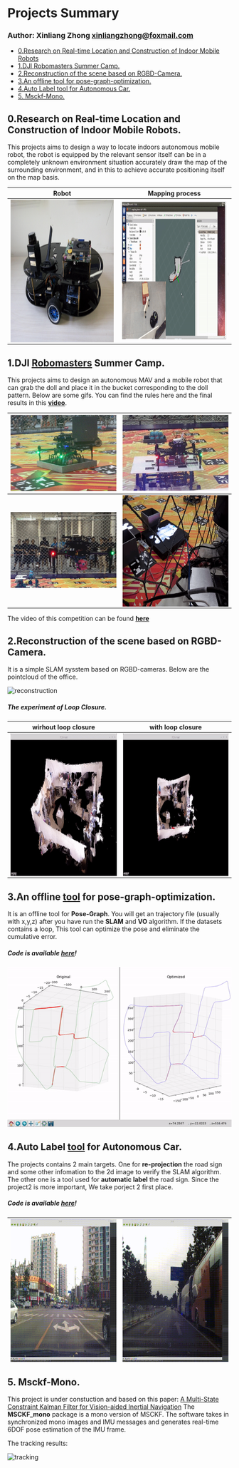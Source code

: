 # Projects Summary

### **Author:** Xinliang Zhong [xinliangzhong@foxmail.com](http://www.hao123.com/mail)

*	[0.Research on Real-time Location and Construction of Indoor Mobile Robots](#0)
*	[1.DJI Robomasters Summer Camp.](#1)
*	[2.Reconstruction of the scene based on RGBD-Camera.](#2)
*	[3.An offline tool for pose-graph-optimization.](#3)
*	[4.Auto Label tool for Autonomous Car.](#4)
*	[5. Msckf-Mono.](#5)

<a name = "0"></a>
## 0.Research on Real-time Location and Construction of Indoor Mobile Robots.
This projects aims to design a way to locate indoors autonomous mobile robot, the robot is equipped by the relevant sensor itself can be in a completely unknown environment situation accurately draw the map of the surrounding environment, and in this to achieve accurate positioning itself on the map basis.

| Robot | Mapping process |
|--------|--------|
| <img src="./images/robot.jpg" width = "480" height = "320" alt="grab" align=center /> | <img src="./images/mapping.gif" width = "480" height = "320" alt="grab" align=center /> |

<a name = "1"></a>
## 1.DJI [Robomasters](http://bbs.robomasters.com/portal.php) Summer Camp.
This projects aims to design an autonomous MAV and a mobile robot that can grab the doll and place it in the bucket corresponding to the doll pattern. Below are some gifs. You can find the rules here and the final results in this [**video**]().

| ![grab](./images/grab1.gif) | ![grab](./images/grab2.gif) |
|--------|--------|
| ![grab](./images/release1.gif) | <img src="./images/release3.gif" width = "350" height = "250" alt="grab" align=center /> |

The video of this competition can be found [**here**](http://bbs.robomasters.com/thread-4057-1-1.html)

<a name = "2"></a>
## 2.Reconstruction of the scene based on RGBD-Camera.

It is a simple SLAM sysstem based on RGBD-cameras. Below are the pointcloud of the office.

![reconstruction](./images/reconstruction.gif)

##### The experiment of Loop Closure.

| wirhout loop closure | with loop closure |
|--------|--------|
| <img src="./images/loop1.gif" width = "480" height = "320" alt="grab" align=center /> | <img src="./images/loop2.gif" width = "480" height = "320" alt="grab" align=center /> |

<a name = "3"></a>
## 3.An offline [tool](https://github.com/TurtleZhong/PoseGraph-Ceres) for pose-graph-optimization.

It is an offline tool for **Pose-Graph**. You will get an trajectory file (usually with x,y,z) after you have run the **SLAM** and **VO** algorithm. If the datasets contains a loop, This tool can optimize the pose and eliminate the cumulative error.

##### **Code is available** [**here**](https://github.com/TurtleZhong/PoseGraph-Ceres)!

![pose_graph](./images/pose_graph.gif)

<a name = "4"></a>
## 4.Auto Label [tool](https://github.com/TurtleZhong/AutoLabel-tool) for Autonomous Car.

The projects contains 2 main targets. One for **re-projection** the road sign and some other infomation to the 2d image to verify the SLAM algorithm. The other one is a tool used for **automatic label** the road sign. Since the project2 is more important, We take porject 2 first place.

##### **Code is available** [**here**](https://github.com/TurtleZhong/AutoLabel-tool)!

| <img src="./images/auto_label1.gif" width = "480" height = "320" alt="grab" align=center /> | <img src="./images/auto_label2.gif" width = "480" height = "320" alt="grab" align=center /> |
|--------|--------|

<a name = "5"></a>
## 5. Msckf-Mono.

This project is under constuction and based on this paper:
[A Multi-State Constraint Kalman Filter for Vision-aided Inertial Navigation](./docs)
The **MSCKF_mono** package is a mono version of MSCKF. The software takes in synchronized mono images and IMU messages and generates real-time 6DOF pose estimation of the IMU frame.

The tracking results:

![tracking](./images/tracking.gif)






